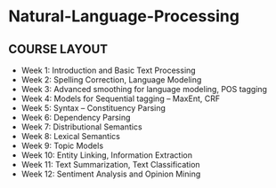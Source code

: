 # Natural-Language-Processing

## COURSE LAYOUT

* Week 1:  Introduction and Basic Text Processing
* Week 2:  Spelling Correction, Language Modeling
* Week 3:  Advanced smoothing for language modeling, POS tagging 
* Week 4:  Models for Sequential tagging – MaxEnt, CRF 
* Week 5:  Syntax – Constituency Parsing 
* Week 6:  Dependency Parsing 
* Week 7:  Distributional Semantics
* Week 8:  Lexical Semantics
* Week 9:  Topic Models 
* Week 10: Entity Linking, Information Extraction 
* Week 11: Text Summarization, Text Classification 
* Week 12: Sentiment Analysis and Opinion Mining 
